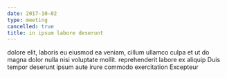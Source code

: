 ```yaml
---
date: 2017-10-02
type: meeting
cancelled: true
title: in ipsum labore deserunt
---
```

dolore elit, laboris eu eiusmod ea veniam, cillum ullamco culpa et ut do magna dolor nulla nisi voluptate mollit. reprehenderit labore ex aliquip Duis tempor deserunt ipsum aute irure commodo exercitation Excepteur